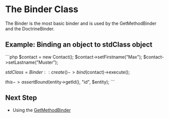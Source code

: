 The Binder Class
================

The Binder is the most basic binder and is used by the GetMethodBinder and the DoctrineBinder.

## Example: Binding an object to stdClass object
´´´php
$contact = new Contact();
$contact->setFirstname("Max");
$contact->setLastname("Muster");

$stdClass = Binder::create()->bind($contact)->execute();

$this->assertBound($entity->getId(), "id", $entity);
´´´

## Next Step

- Using the [GetMethodBinder](DataTransformationBundle/tree/master/Resources/doc/get_method_binder.md)